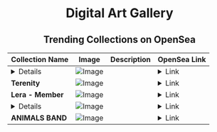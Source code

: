 <div align="center">

# Digital Art Gallery

## Trending Collections on OpenSea

| Collection Name                             | Image                                                                                     | Description              | OpenSea Link                                                                                          |
|---------------------------------------------|-------------------------------------------------------------------------------------------|--------------------------|--------------------------------------------------------------------------------------------------------|
| **<details><summary>MythicMoney Masterpieces</summary>** | ![Image](https://i.seadn.io/s/raw/files/13ba210806cca5272a1a5d467e57be60.jpg?w=500&auto=format?w=200&auto=format) |  | <details><summary>Link</summary>[MythicMoney Masterpieces](https://opensea.io/collection/mythicmoney-masterpieces)</details> |
| **Terenity** | ![Image](https://i.seadn.io/s/raw/files/687aa7c12c214bea3af3d637ce7658ff.jpg?w=500&auto=format?w=200&auto=format) |  | <details><summary>Link</summary>[Terenity](https://opensea.io/collection/terenity)</details> |
| **Lera - Member** | ![Image](?w=200&auto=format) |  | <details><summary>Link</summary>[Lera - Member](https://opensea.io/collection/lera-member)</details> |
| **<details><summary>Pb Weblog Citysearch</summary>** | ![Image](?w=200&auto=format) |  | <details><summary>Link</summary>[Pb Weblog Citysearch](https://opensea.io/collection/pb-weblog-citysearch)</details> |
| **ANIMALS BAND** | ![Image](https://i.seadn.io/s/raw/files/b42536baebe5edd3b42a920d54e6c8a2.jpg?w=500&auto=format?w=200&auto=format) |  | <details><summary>Link</summary>[ANIMALS BAND](https://opensea.io/collection/animals-band-1)</details> |

</div>